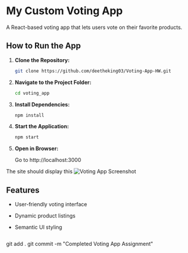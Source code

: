 # My Custom Voting App  

A React-based voting app that lets users vote on their favorite products.

##  How to Run the App  

1. **Clone the Repository:**  
   ```sh
   git clone https://github.com/deetheking03/Voting-App-HW.git


2. **Navigate to the Project Folder:**
    ```sh
   cd voting_app

3. **Install Dependencies:**
    ```sh
   npm install

4. **Start the Application:**
    ```sh
   npm start

5. **Open in Browser:**

   Go to http://localhost:3000




The site should display this
![Voting App Screenshot](Assignment%201%20Screenshot.png)




## Features
- User-friendly voting interface
- Dynamic product listings
- Semantic UI styling

    ```sh
git add .
git commit -m "Completed Voting App Assignment"
